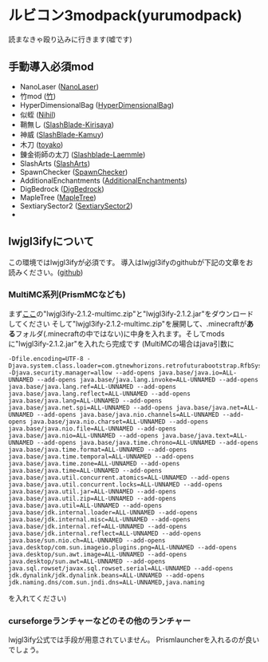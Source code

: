 # ルビコン3modpack(yurumodpack)
読まなきゃ殴り込みに行きます(嘘です)

## 手動導入必須mod
- NanoLaser ([NanoLaser](https://web.archive.org/web/20190522122003/https://dl.dropboxusercontent.com/s/odiwor0armqlpm7/NanoLaser-1.7.10-8.2.3-1.2.2.jar))
- 竹mod ([竹](https://www.dropbox.com/s/sc5vf0imhlrmoba/Bamboo-2.6.8.5.jar?dl=1))
- HyperDimensionalBag ([HyperDimensionalBag](https://web.archive.org/web/20190522122003/https://dl.dropboxusercontent.com/s/juc61fzxvjnrdnt/HyperDimensionalBag-1.2c-forMC1.7.jar))
- 似蛭 ([Nihil](https://web.archive.org/web/20190715140008/https://forum.minecraftuser.jp/download/file.php?id=61937))
- 鞘無し ([SlashBlade-Kirisaya](https://web.archive.org/web/20190715123647/http://forum.minecraftuser.jp/download/file.php?id=57176))
- 神威 ([SlashBlade-Kamuy](https://web.archive.org/web/20190715123647/http://forum.minecraftuser.jp/download/file.php?id=55969))
- 木刀 ([toyako](https://web.archive.org/web/20190715123647/http://forum.minecraftuser.jp/download/file.php?id=48477))
- 錬金術師の太刀 ([Slashblade-Laemmle](https://web.archive.org/web/20190715123647/http://forum.minecraftuser.jp/download/file.php?id=60590))
- SlashArts ([SlashArts](https://web.archive.org/web/20190715123647/http://forum.minecraftuser.jp/download/file.php?id=52353))
- SpawnChecker ([SpawnChecker](https://www.dropbox.com/scl/fo/ldhq4k4ctsxt9d4d436o0/AE6nAWWTFJMXIHsd2hnADkM/SpawnChecker/Minecraft_1.7.x/1.7.10?preview=SpawnChecker-2.1.4.128.jar&rlkey=emhq3an4gnpa8e52gtvmmmdx3&subfolder_nav_tracking=1&st=0ktwphxr&dl=0))
- AdditionalEnchantments ([AdditionalEnchantments](https://web.archive.org/web/20190715132818/https://dl.dropboxusercontent.com/s/6k0hhj4jg7ck43s/AdditionalEnchantments-1.7.10-1.2.11.jar))
- DigBedrock ([DigBedrock](https://web.archive.org/web/20190715185020/https://dl.dropboxusercontent.com/s/ycrw8wetebaazt0/DigBedrock-1.7.10-1.5.3.jar))
- MapleTree ([MapleTree](https://web.archive.org/web/20171113044952/http://forum.minecraftuser.jp/download/file.php?id=71626))
- SextiarySector2 ([SextiarySector2](https://web.archive.org/web/20190715200711/https://forum.minecraftuser.jp/download/file.php?id=65308))
- 

## lwjgl3ifyについて
この環境ではlwjgl3ifyが必須です。
導入はlwjgl3ifyのgithubが下記の文章をお読みください。([github](https://github.com/GTNewHorizons/lwjgl3ify))

### MultiMC系列(PrismMCなども)
まず[ここ](https://github.com/GTNewHorizons/lwjgl3ify/releases/tag/2.1.2)の"lwjgl3ify-2.1.2-multimc.zip"と"lwjgl3ify-2.1.2.jar"をダウンロードしてください
そして"lwjgl3ify-2.1.2-multimc.zip"を展開して、.minecraftが**ある**フォルダ(.minecraftの中ではない)に中身を入れます。そしてmodsに"lwjgl3ify-2.1.2.jar"を入れたら完成です
(MultiMCの場合はjava引数に
```
-Dfile.encoding=UTF-8 -Djava.system.class.loader=com.gtnewhorizons.retrofuturabootstrap.RfbSystemClassLoader -Djava.security.manager=allow --add-opens java.base/java.io=ALL-UNNAMED --add-opens java.base/java.lang.invoke=ALL-UNNAMED --add-opens java.base/java.lang.ref=ALL-UNNAMED --add-opens java.base/java.lang.reflect=ALL-UNNAMED --add-opens java.base/java.lang=ALL-UNNAMED --add-opens java.base/java.net.spi=ALL-UNNAMED --add-opens java.base/java.net=ALL-UNNAMED --add-opens java.base/java.nio.channels=ALL-UNNAMED --add-opens java.base/java.nio.charset=ALL-UNNAMED --add-opens java.base/java.nio.file=ALL-UNNAMED --add-opens java.base/java.nio=ALL-UNNAMED --add-opens java.base/java.text=ALL-UNNAMED --add-opens java.base/java.time.chrono=ALL-UNNAMED --add-opens java.base/java.time.format=ALL-UNNAMED --add-opens java.base/java.time.temporal=ALL-UNNAMED --add-opens java.base/java.time.zone=ALL-UNNAMED --add-opens java.base/java.time=ALL-UNNAMED --add-opens java.base/java.util.concurrent.atomics=ALL-UNNAMED --add-opens java.base/java.util.concurrent.locks=ALL-UNNAMED --add-opens java.base/java.util.jar=ALL-UNNAMED --add-opens java.base/java.util.zip=ALL-UNNAMED --add-opens java.base/java.util=ALL-UNNAMED --add-opens java.base/jdk.internal.loader=ALL-UNNAMED --add-opens java.base/jdk.internal.misc=ALL-UNNAMED --add-opens java.base/jdk.internal.ref=ALL-UNNAMED --add-opens java.base/jdk.internal.reflect=ALL-UNNAMED --add-opens java.base/sun.nio.ch=ALL-UNNAMED --add-opens java.desktop/com.sun.imageio.plugins.png=ALL-UNNAMED --add-opens java.desktop/sun.awt.image=ALL-UNNAMED --add-opens java.desktop/sun.awt=ALL-UNNAMED --add-opens java.sql.rowset/javax.sql.rowset.serial=ALL-UNNAMED --add-opens jdk.dynalink/jdk.dynalink.beans=ALL-UNNAMED --add-opens jdk.naming.dns/com.sun.jndi.dns=ALL-UNNAMED,java.naming
```
を入れてください)

### curseforgeランチャーなどのその他のランチャー
lwjgl3ify公式では手段が用意されていません。
Prismlauncherを入れるのが良いでしょう。